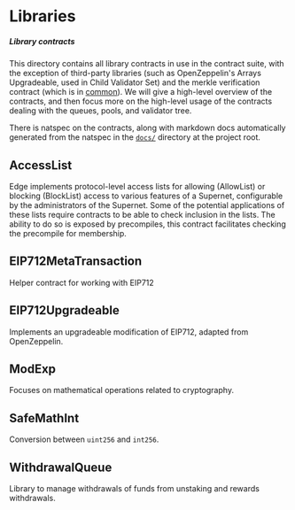 # Libraries
##### Library contracts

This directory contains all library contracts in use in the contract suite, with the exception of third-party libraries (such as OpenZeppelin's Arrays Upgradeable, used in Child Validator Set) and the merkle verification contract (which is in [common](../common/)). We will give a high-level overview of the contracts, and then focus more on the high-level usage of the contracts dealing with the queues, pools, and validator tree.

There is natspec on the contracts, along with markdown docs automatically generated from the natspec in the [`docs/`](../../docs/) directory at the project root.

## AccessList

Edge implements protocol-level access lists for allowing (AllowList) or blocking (BlockList) access to various features of a Supernet, configurable by the administrators of the Supernet. Some of the potential applications of these lists require contracts to be able to check inclusion in the lists. The ability to do so is exposed by precompiles, this contract facilitates checking the precompile for membership.


## EIP712MetaTransaction

Helper contract for working with EIP712

## EIP712Upgradeable

Implements an upgradeable modification of EIP712, adapted from OpenZeppelin.
## ModExp

Focuses on mathematical operations related to cryptography.

## SafeMathInt

Conversion between `uint256` and `int256`.

## WithdrawalQueue

Library to manage withdrawals of funds from unstaking and rewards withdrawals.
